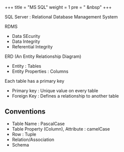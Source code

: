 +++
title = "MS SQL"
weight = 1
pre = "<i class='fas fa-pen'></i> &nbsp"
+++

SQL Server : Relational Database Management System

RDMS

- Data SEcurity
- Data Integrity
- Referential Integrity

ERD (An Entity Relationship Diagram)

- Entity : Tables
- Entity Properties : Columns

Each table has a primary key

- Primary key : Unique value on every table
- Foreign Key : Defines a relationship to another table

## Conventions

- Table Name : PascalCase
- Table Property (Column), Attribute : camelCase
- Row : Tuple
- Relation/Association
- Schema
